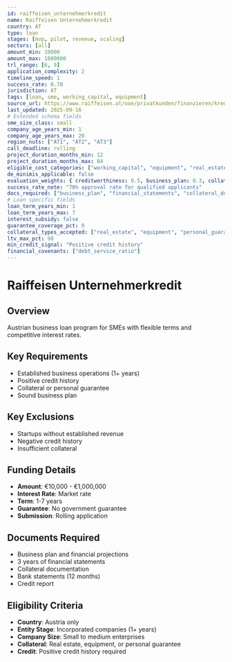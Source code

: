 ```yaml
---
id: raiffeisen_unternehmerkredit
name: Raiffeisen Unternehmerkredit
country: AT
type: loan
stages: [mvp, pilot, revenue, scaling]
sectors: [all]
amount_min: 10000
amount_max: 1000000
trl_range: [6, 9]
application_complexity: 2
timeline_speed: 1
success_rate: 0.70
jurisdiction: AT
tags: [loan, sme, working_capital, equipment]
source_url: https://www.raiffeisen.at/ooe/privatkunden/finanzieren/kredite/unternehmerkredit.html
last_updated: 2025-09-16
# Extended schema fields
sme_size_class: small
company_age_years_min: 1
company_age_years_max: 20
region_nuts: ["AT1", "AT2", "AT3"]
call_deadline: rolling
project_duration_months_min: 12
project_duration_months_max: 84
eligible_cost_categories: ["working_capital", "equipment", "real_estate", "personnel"]
de_minimis_applicable: false
evaluation_weights: { creditworthiness: 0.5, business_plan: 0.3, collateral: 0.2 }
success_rate_note: "70% approval rate for qualified applicants"
docs_required: ["business_plan", "financial_statements", "collateral_documents", "bank_statements"]
# Loan specific fields
loan_term_years_min: 1
loan_term_years_max: 7
interest_subsidy: false
guarantee_coverage_pct: 0
collateral_types_accepted: ["real_estate", "equipment", "personal_guarantee", "deposit"]
ltv_max_pct: 90
min_credit_signal: "Positive credit history"
financial_covenants: ["debt_service_ratio"]
---
```


# Raiffeisen Unternehmerkredit

## Overview
Austrian business loan program for SMEs with flexible terms and competitive interest rates.

## Key Requirements
- Established business operations (1+ years)
- Positive credit history
- Collateral or personal guarantee
- Sound business plan

## Key Exclusions
- Startups without established revenue
- Negative credit history
- Insufficient collateral

## Funding Details
- **Amount**: €10,000 - €1,000,000
- **Interest Rate**: Market rate
- **Term**: 1-7 years
- **Guarantee**: No government guarantee
- **Submission**: Rolling application

## Documents Required
- Business plan and financial projections
- 3 years of financial statements
- Collateral documentation
- Bank statements (12 months)
- Credit report

## Eligibility Criteria
- **Country**: Austria only
- **Entity Stage**: Incorporated companies (1+ years)
- **Company Size**: Small to medium enterprises
- **Collateral**: Real estate, equipment, or personal guarantee
- **Credit**: Positive credit history required
